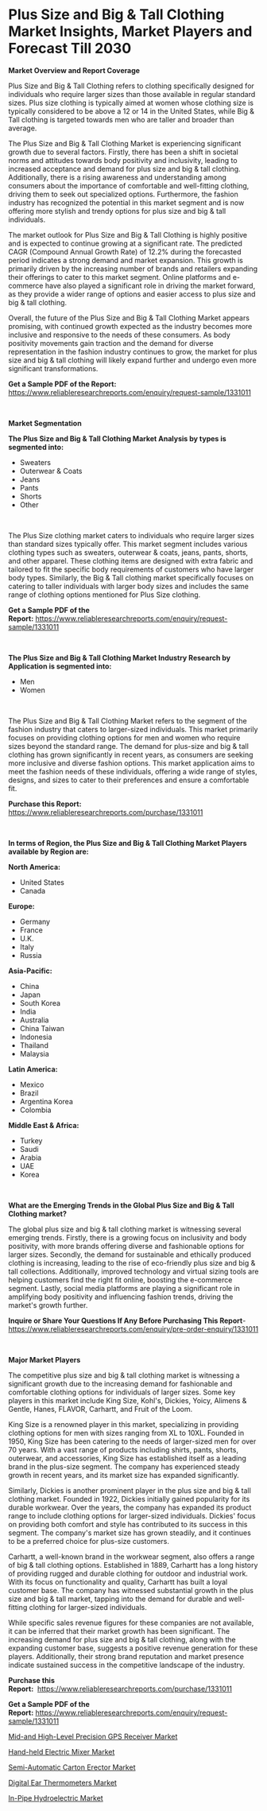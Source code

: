 <p><h1>Plus Size and Big & Tall Clothing Market Insights, Market Players and Forecast Till 2030</h1></p><p><strong>Market Overview and Report Coverage</strong></p>
<p><p>Plus Size and Big & Tall Clothing refers to clothing specifically designed for individuals who require larger sizes than those available in regular standard sizes. Plus size clothing is typically aimed at women whose clothing size is typically considered to be above a 12 or 14 in the United States, while Big & Tall clothing is targeted towards men who are taller and broader than average.</p><p>The Plus Size and Big & Tall Clothing Market is experiencing significant growth due to several factors. Firstly, there has been a shift in societal norms and attitudes towards body positivity and inclusivity, leading to increased acceptance and demand for plus size and big & tall clothing. Additionally, there is a rising awareness and understanding among consumers about the importance of comfortable and well-fitting clothing, driving them to seek out specialized options. Furthermore, the fashion industry has recognized the potential in this market segment and is now offering more stylish and trendy options for plus size and big & tall individuals.</p><p>The market outlook for Plus Size and Big & Tall Clothing is highly positive and is expected to continue growing at a significant rate. The predicted CAGR (Compound Annual Growth Rate) of 12.2% during the forecasted period indicates a strong demand and market expansion. This growth is primarily driven by the increasing number of brands and retailers expanding their offerings to cater to this market segment. Online platforms and e-commerce have also played a significant role in driving the market forward, as they provide a wider range of options and easier access to plus size and big & tall clothing.</p><p>Overall, the future of the Plus Size and Big & Tall Clothing Market appears promising, with continued growth expected as the industry becomes more inclusive and responsive to the needs of these consumers. As body positivity movements gain traction and the demand for diverse representation in the fashion industry continues to grow, the market for plus size and big & tall clothing will likely expand further and undergo even more significant transformations.</p></p>
<p><strong>Get a Sample PDF of the Report:</strong> <a href="https://www.reliableresearchreports.com/enquiry/request-sample/1331011">https://www.reliableresearchreports.com/enquiry/request-sample/1331011</a></p>
<p>&nbsp;</p>
<p><strong>Market Segmentation</strong></p>
<p><strong>The Plus Size and Big & Tall Clothing Market Analysis by types is segmented into:</strong></p>
<p><ul><li>Sweaters</li><li>Outerwear & Coats</li><li>Jeans</li><li>Pants</li><li>Shorts</li><li>Other</li></ul></p>
<p>&nbsp;</p>
<p><p>The Plus Size clothing market caters to individuals who require larger sizes than standard sizes typically offer. This market segment includes various clothing types such as sweaters, outerwear & coats, jeans, pants, shorts, and other apparel. These clothing items are designed with extra fabric and tailored to fit the specific body requirements of customers who have larger body types. Similarly, the Big & Tall clothing market specifically focuses on catering to taller individuals with larger body sizes and includes the same range of clothing options mentioned for Plus Size clothing.</p></p>
<p><strong>Get a Sample PDF of the Report:</strong>&nbsp;<a href="https://www.reliableresearchreports.com/enquiry/request-sample/1331011">https://www.reliableresearchreports.com/enquiry/request-sample/1331011</a></p>
<p>&nbsp;</p>
<p><strong>The Plus Size and Big & Tall Clothing Market Industry Research by Application is segmented into:</strong></p>
<p><ul><li>Men</li><li>Women</li></ul></p>
<p>&nbsp;</p>
<p><p>The Plus Size and Big & Tall Clothing Market refers to the segment of the fashion industry that caters to larger-sized individuals. This market primarily focuses on providing clothing options for men and women who require sizes beyond the standard range. The demand for plus-size and big & tall clothing has grown significantly in recent years, as consumers are seeking more inclusive and diverse fashion options. This market application aims to meet the fashion needs of these individuals, offering a wide range of styles, designs, and sizes to cater to their preferences and ensure a comfortable fit.</p></p>
<p><strong>Purchase this Report:</strong>&nbsp; <a href="https://www.reliableresearchreports.com/purchase/1331011">https://www.reliableresearchreports.com/purchase/1331011</a></p>
<p>&nbsp;</p>
<p><strong>In terms of Region, the Plus Size and Big & Tall Clothing Market Players available by Region are:</strong></p>
<p>
    <p> <strong> North America: </strong>
        <ul>
            <li>United States</li>
            <li>Canada</li>
        </ul>
        </p> 
    <p> <strong> Europe: </strong>
        <ul>
            <li>Germany</li>
            <li>France</li>
            <li>U.K.</li>
            <li>Italy</li>
            <li>Russia</li>
        </ul>
        </p> 
    <p> <strong> Asia-Pacific: </strong>
        <ul>
            <li>China</li>
            <li>Japan</li>
            <li>South Korea</li>
            <li>India</li>
            <li>Australia</li>
            <li>China Taiwan</li>
            <li>Indonesia</li>
            <li>Thailand</li>
            <li>Malaysia</li>
        </ul>
        </p> 
    <p> <strong> Latin America: </strong>
        <ul>
            <li>Mexico</li>
            <li>Brazil</li>
            <li>Argentina Korea</li>
            <li>Colombia</li>
        </ul>
        </p> 
    <p> <strong> Middle East & Africa: </strong>
        <ul>
            <li>Turkey</li>
            <li>Saudi</li>
            <li>Arabia</li>
            <li>UAE</li>
            <li>Korea</li>
        </ul>
    </p>
    </p>
<p>&nbsp;</p>
<p><strong>What are the Emerging Trends in the Global Plus Size and Big & Tall Clothing market?</strong></p>
<p><p>The global plus size and big & tall clothing market is witnessing several emerging trends. Firstly, there is a growing focus on inclusivity and body positivity, with more brands offering diverse and fashionable options for larger sizes. Secondly, the demand for sustainable and ethically produced clothing is increasing, leading to the rise of eco-friendly plus size and big & tall collections. Additionally, improved technology and virtual sizing tools are helping customers find the right fit online, boosting the e-commerce segment. Lastly, social media platforms are playing a significant role in amplifying body positivity and influencing fashion trends, driving the market's growth further.</p></p>
<p><strong>Inquire or Share Your Questions If Any Before Purchasing This Report</strong>- <a href="https://www.reliableresearchreports.com/enquiry/pre-order-enquiry/1331011">https://www.reliableresearchreports.com/enquiry/pre-order-enquiry/1331011</a></p>
<p>&nbsp;</p>
<p><strong>Major Market Players</strong></p>
<p><p>The competitive plus size and big & tall clothing market is witnessing a significant growth due to the increasing demand for fashionable and comfortable clothing options for individuals of larger sizes. Some key players in this market include King Size, Kohl's, Dickies, Yoicy, Alimens & Gentle, Hanes, FLAVOR, Carhartt, and Fruit of the Loom.</p><p>King Size is a renowned player in this market, specializing in providing clothing options for men with sizes ranging from XL to 10XL. Founded in 1950, King Size has been catering to the needs of larger-sized men for over 70 years. With a vast range of products including shirts, pants, shorts, outerwear, and accessories, King Size has established itself as a leading brand in the plus-size segment. The company has experienced steady growth in recent years, and its market size has expanded significantly.</p><p>Similarly, Dickies is another prominent player in the plus size and big & tall clothing market. Founded in 1922, Dickies initially gained popularity for its durable workwear. Over the years, the company has expanded its product range to include clothing options for larger-sized individuals. Dickies' focus on providing both comfort and style has contributed to its success in this segment. The company's market size has grown steadily, and it continues to be a preferred choice for plus-size customers.</p><p>Carhartt, a well-known brand in the workwear segment, also offers a range of big & tall clothing options. Established in 1889, Carhartt has a long history of providing rugged and durable clothing for outdoor and industrial work. With its focus on functionality and quality, Carhartt has built a loyal customer base. The company has witnessed substantial growth in the plus size and big & tall market, tapping into the demand for durable and well-fitting clothing for larger-sized individuals.</p><p>While specific sales revenue figures for these companies are not available, it can be inferred that their market growth has been significant. The increasing demand for plus size and big & tall clothing, along with the expanding customer base, suggests a positive revenue generation for these players. Additionally, their strong brand reputation and market presence indicate sustained success in the competitive landscape of the industry.</p></p>
<p><strong>Purchase this Report:</strong>&nbsp;&nbsp;<a href="https://www.reliableresearchreports.com/purchase/1331011">https://www.reliableresearchreports.com/purchase/1331011</a></p>
<p></p>
<p><strong>Get a Sample PDF of the Report:</strong>&nbsp;<a href="https://www.reliableresearchreports.com/enquiry/request-sample/1331011">https://www.reliableresearchreports.com/enquiry/request-sample/1331011</a></p>
<p><p><a href="https://github.com/rahu1506/Market-Research-Report-List-1/blob/main/mid-and-high-level-precision-gps-receiver-market.md">Mid-and High-Level Precision GPS Receiver Market</a></p><p><a href="https://www.linkedin.com/pulse/hand-held-electric-mixer-market-share-amp-new-trends-analysis/">Hand-held Electric Mixer Market</a></p><p><a href="https://medium.com/@favor.case.flash/semi-automatic-carton-erector-market-research-report-its-history-and-forecast-2023-to-2030-83ca8f8190c6">Semi-Automatic Carton Erector Market</a></p><p><a href="https://www.linkedin.com/pulse/digital-ear-thermometers-market-research-report-provides/">Digital Ear Thermometers Market</a></p><p><a href="https://github.com/aasishrp01/Market-Research-Report-List-1/blob/main/in-pipe-hydroelectric-market.md">In-Pipe Hydroelectric Market</a></p></p>
